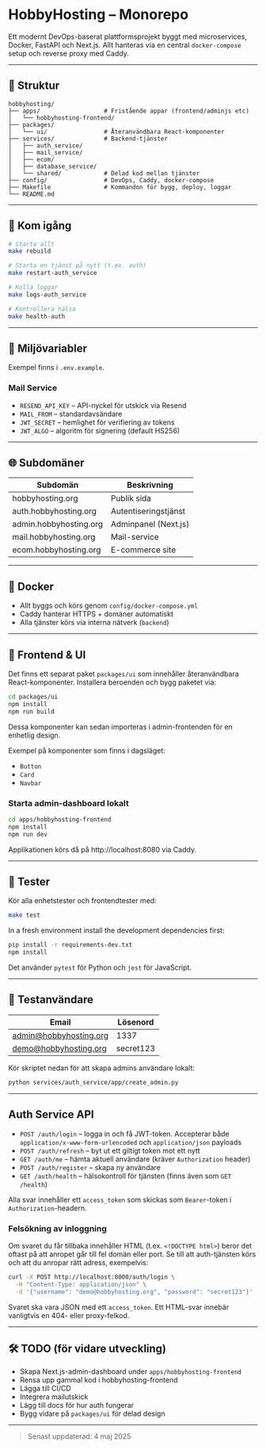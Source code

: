# HobbyHosting – Monorepo

Ett modernt DevOps-baserat plattformsprojekt byggt med microservices, Docker, FastAPI och Next.js. Allt hanteras via en central `docker-compose` setup och reverse proxy med Caddy.

---

## 📁 Struktur

```
hobbyhosting/
├── apps/                  # Fristående appar (frontend/adminjs etc)
│   └── hobbyhosting-frontend/
├── packages/
│   └── ui/                # Återanvändbara React-komponenter
├── services/              # Backend-tjänster
│   ├── auth_service/
│   ├── mail_service/
│   ├── ecom/
│   ├── database_service/
│   └── shared/            # Delad kod mellan tjänster
├── config/                # DevOps, Caddy, docker-compose
├── Makefile               # Kommandon för bygg, deploy, loggar
└── README.md
```

---

## 🚀 Kom igång

```bash
# Starta allt
make rebuild

# Starta en tjänst på nytt (t.ex. auth)
make restart-auth_service

# Kolla loggar
make logs-auth_service

# Kontrollera hälsa
make health-auth
```

---

## 🔑 Miljövariabler

Exempel finns i `.env.example`.

### Mail Service

- `RESEND_API_KEY` – API-nyckel för utskick via Resend
- `MAIL_FROM` – standardavsändare
- `JWT_SECRET` – hemlighet för verifiering av tokens
- `JWT_ALGO` – algoritm för signering (default HS256)

---

## 🌐 Subdomäner

| Subdomän               | Beskrivning          |
| ---------------------- | -------------------- |
| hobbyhosting.org       | Publik sida          |
| auth.hobbyhosting.org  | Autentiseringstjänst |
| admin.hobbyhosting.org | Adminpanel (Next.js) |
| mail.hobbyhosting.org  | Mail-service         |
| ecom.hobbyhosting.org  | E-commerce site      |

---

## 🐳 Docker

- Allt byggs och körs genom `config/docker-compose.yml`
- Caddy hanterar HTTPS + domäner automatiskt
- Alla tjänster körs via interna nätverk (`backend`)

---

## 🎨 Frontend & UI

Det finns ett separat paket `packages/ui` som innehåller återanvändbara
React-komponenter. Installera beroenden och bygg paketet via:

```bash
cd packages/ui
npm install
npm run build
```

Dessa komponenter kan sedan importeras i admin-frontenden för en enhetlig
design.

Exempel på komponenter som finns i dagsläget:

- `Button`
- `Card`
- `Navbar`

### Starta admin-dashboard lokalt

```bash
cd apps/hobbyhosting-frontend
npm install
npm run dev
```

Applikationen körs då på http://localhost:8080 via Caddy.

---

## 🧪 Tester

Kör alla enhetstester och frontendtester med:

```bash
make test
```

In a fresh environment install the development dependencies first:

```bash
pip install -r requirements-dev.txt
npm install
```

Det använder `pytest` för Python och `jest` för JavaScript.

---

## 🧪 Testanvändare

| Email                  | Lösenord  |
| ---------------------- | --------- |
| admin@hobbyhosting.org | 1337      |
| demo@hobbyhosting.org  | secret123 |

Kör skriptet nedan för att skapa admins användare lokalt:

```bash
python services/auth_service/app/create_admin.py
```

---

## Auth Service API

- `POST /auth/login` – logga in och få JWT-token. Accepterar både `application/x-www-form-urlencoded` och `application/json` payloads
- `POST /auth/refresh` – byt ut ett giltigt token mot ett nytt
- `GET /auth/me` – hämta aktuell användare (kräver `Authorization` header)
- `POST /auth/register` – skapa ny användare
- `GET /auth/health` – hälsokontroll för tjänsten (finns även som `GET /health`)

Alla svar innehåller ett `access_token` som skickas som `Bearer`-token i `Authorization`-headern.

### Felsökning av inloggning

Om svaret du får tillbaka innehåller HTML (t.ex. `<!DOCTYPE html>`)
beror det oftast på att anropet går till fel domän eller port.
Se till att auth-tjänsten körs och att du anropar rätt adress,
exempelvis:

```bash
curl -X POST http://localhost:8000/auth/login \
  -H "Content-Type: application/json" \
  -d '{"username": "demo@hobbyhosting.org", "password": "secret123"}'
```

Svaret ska vara JSON med ett `access_token`. Ett HTML-svar innebär
vanligtvis en 404- eller proxy-felkod.

---

## 🛠 TODO (för vidare utveckling)

- Skapa Next.js-admin-dashboard under `apps/hobbyhosting-frontend`
- Rensa upp gammal kod i hobbyhosting-frontend
- Lägga till CI/CD
- Integrera mailutskick
- Lägg till docs för hur auth fungerar
- Bygg vidare på `packages/ui` för delad design

---

> Senast uppdaterad: 4 maj 2025
